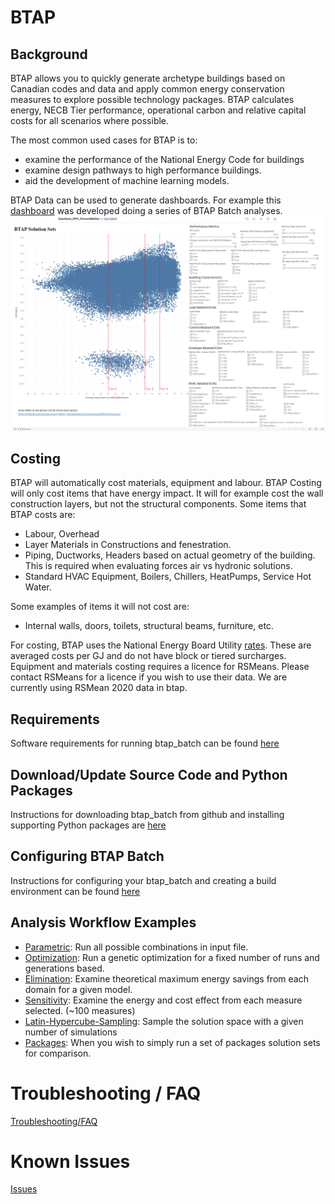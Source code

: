 # BTAP

## Background
BTAP allows you to quickly generate archetype buildings based on Canadian codes and data and apply common energy conservation measures to explore possible technology packages. BTAP calculates energy, NECB Tier performance,  operational carbon and relative capital costs for all scenarios where possible. 

The most common used cases for BTAP is to:
* examine the performance of the National Energy Code for buildings
* examine design pathways to high performance buildings.
* aid the development of machine learning models.

BTAP Data can be used to generate dashboards. For example this [dashboard](https://public.tableau.com/app/profile/sara.gilani/viz/Solutions_NPV_PercentBetter/DB_Solutions_NPV_PercentBetter) was developed doing a series of BTAP Batch analyses.
![image info](docs/images/solutions_npv_percentbetter.png)

## Costing
BTAP will automatically cost materials, equipment and labour. BTAP Costing will only cost items that have energy impact. It will for example cost the wall construction layers, but not the structural components. 
Some items that BTAP costs are:
* Labour, Overhead
* Layer Materials in Constructions and fenestration.
* Piping, Ductworks, Headers based on actual geometry of the building. This is required when evaluating forces air vs hydronic solutions. 
* Standard HVAC Equipment, Boilers, Chillers, HeatPumps, Service Hot Water. 

Some examples of items it will not cost are:
* Internal walls, doors, toilets, structural beams, furniture, etc.   

For costing, BTAP uses the National Energy Board Utility [rates](resources/ceb_fuel_end_use_prices.csv). These are averaged costs per GJ and do not have block or tiered surcharges. Equipment and materials costing requires a licence for RSMeans. Please contact RSMeans for a licence if you wish to use their data. We are currently using RSMean 2020 data in btap. 

## Requirements
Software requirements for running btap_batch can be found [here](docs/requirements.md)

## Download/Update Source Code and Python Packages
Instructions for downloading btap_batch from github and installing supporting Python packages are [here](docs/download.md)

## Configuring BTAP Batch
Instructions for configuring your btap_batch and creating a build environment can be found [here](docs/configure.md)

## Analysis Workflow Examples
 * [Parametric](docs/parametric.md): Run all possible combinations in input file.
 * [Optimization](docs/optimization.md): Run a genetic optimization for a fixed number of runs and generations based.  
 * [Elimination](docs/elimination.md): Examine theoretical maximum energy savings from each domain for a given model. 
 * [Sensitivity](docs/sensitivity.md): Examine the energy and cost effect from each measure selected. (~100 measures) 
 * [Latin-Hypercube-Sampling](docs/latin_hypercube_sampling.md): Sample the solution space with a given number of simulations
 * [Packages](docs/packages.md): When you wish to simply run a set of packages solution sets for comparison.


# Troubleshooting / FAQ
 [Troubleshooting/FAQ](docs/troubleshooting.md)

# Known Issues
[Issues](docs/known_issues.md)



